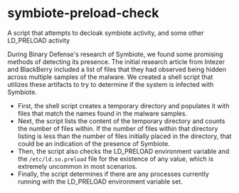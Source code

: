 # symbiote-preload-check
A script that attempts to decloak symbiote activity, and some other LD_PRELOAD activity

During Binary Defense's research of Symbiote, we found some promising methods of detecting its presence. 
The initial research article from Intezer and BlackBerry included a list of files that they had observed being hidden across multiple samples of the malware. We created a shell script that utilizes these artifacts to try to determine if the system is infected with Symbiote. 

- First, the shell script creates a temporary directory and populates it with files that match the names found in the malware samples. 
- Next, the script lists the content of the temporary directory and counts the number of files within. If the number of files within that directory listing is less than the number of files initially placed in the directory, that could be an indication of the presence of Symbiote. 
- Then, the script also checks the LD_PRELOAD environment variable and the `/etc/ld.so.preload` file for the existence of any value, which is extremely uncommon in most scenarios. 
- Finally, the script determines if there are any processes currently running with the LD_PRELOAD environment variable set.
